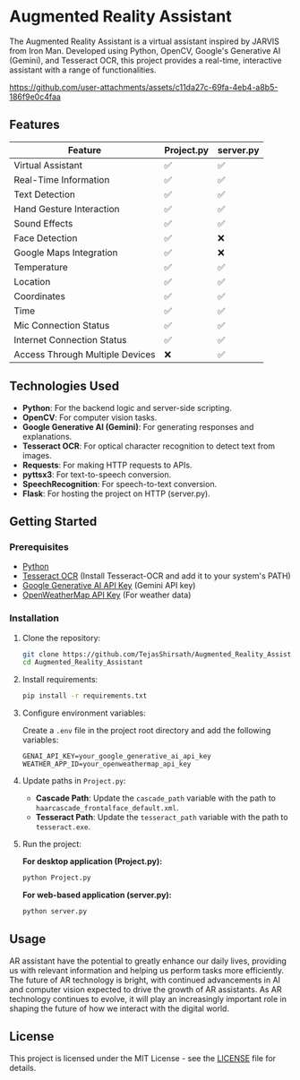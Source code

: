 # Augmented Reality Assistant

The Augmented Reality Assistant is a virtual assistant inspired by JARVIS from Iron Man. Developed using Python, OpenCV, Google's Generative AI (Gemini), and Tesseract OCR, this project provides a real-time, interactive assistant with a range of functionalities.

https://github.com/user-attachments/assets/c11da27c-69fa-4eb4-a8b5-186f9e0c4faa

## Features

<table>
  <thead>
    <tr>
      <th>Feature</th>
      <th>Project.py</th>
      <th>server.py</th>
    </tr>
  </thead>
  <tbody>
    <tr>
      <td>Virtual Assistant</td>
      <td>✅</td>
      <td>✅</td>
    </tr>
    <tr>
      <td>Real-Time Information</td>
      <td>✅</td>
      <td>✅</td>
    </tr>
    <tr>
      <td>Text Detection</td>
      <td>✅</td>
      <td>✅</td>
    </tr
    <tr>
      <td>Hand Gesture Interaction</td>
      <td>✅</td>
      <td>✅</td>
    </tr
    <tr>
      <td>Sound Effects</td>
      <td>✅</td>
      <td>✅</td>
    </tr>
    <tr>
      <td>Face Detection</td>
      <td>✅</td>
      <td>❌</td>
    </tr>
    <tr>
      <td>Google Maps Integration</td>
      <td>✅</td>
      <td>❌</td>
    </tr>
    <tr>
      <td>Temperature</td>
      <td>✅</td>
      <td>✅</td>
    </tr>
    <tr>
      <td>Location</td>
      <td>✅</td>
      <td>✅</td>
    </tr>
    <tr>
      <td>Coordinates</td>
      <td>✅</td>
      <td>✅</td>
    </tr>
    <tr>
      <td>Time</td>
      <td>✅</td>
      <td>✅</td>
    </tr>
    <tr>
      <td>Mic Connection Status</td>
      <td>✅</td>
      <td>✅</td>
    </tr>
    <tr>
      <td>Internet Connection Status</td>
      <td>✅</td>
      <td>✅</td>
    </tr>
    <tr>
      <td>Access Through Multiple Devices</td>
      <td>❌</td>
      <td>✅</td>
    </tr>
  </tbody>
</table>

## Technologies Used

- **Python**: For the backend logic and server-side scripting.
- **OpenCV**: For computer vision tasks.
- **Google Generative AI (Gemini)**: For generating responses and explanations.
- **Tesseract OCR**: For optical character recognition to detect text from images.
- **Requests**: For making HTTP requests to APIs.
- **pyttsx3**: For text-to-speech conversion.
- **SpeechRecognition**: For speech-to-text conversion.
- **Flask**: For hosting the project on HTTP (server.py).

## Getting Started

### Prerequisites

- [Python](https://www.python.org/downloads/)
- [Tesseract OCR](https://github.com/tesseract-ocr/tesseract) (Install Tesseract-OCR and add it to your system's PATH)
- [Google Generative AI API Key](https://ai.google.dev/gemini-api/docs/api-key) (Gemini API key)
- [OpenWeatherMap API Key](https://openweathermap.org/api) (For weather data)

### Installation

1. Clone the repository:

    ```bash
    git clone https://github.com/TejasShirsath/Augmented_Reality_Assistant.git
    cd Augmented_Reality_Assistant
    ```

2. Install requirements:

    ```bash
    pip install -r requirements.txt
    ```

3. Configure environment variables:

    Create a `.env` file in the project root directory and add the following variables:

    ```
    GENAI_API_KEY=your_google_generative_ai_api_key
    WEATHER_APP_ID=your_openweathermap_api_key
    ```

4. Update paths in `Project.py`:

    - **Cascade Path**: Update the `cascade_path` variable with the path to `haarcascade_frontalface_default.xml`.
    - **Tesseract Path**: Update the `tesseract_path` variable with the path to `tesseract.exe`.

5. Run the project:

    **For desktop application (Project.py):**
    ```bash
    python Project.py
    ```

    **For web-based application (server.py):**
    ```bash
    python server.py
    ```

## Usage

AR assistant have the potential to greatly enhance our daily lives, providing us with relevant information and helping us perform tasks more efficiently. The future of AR technology is bright, with continued advancements in AI and computer vision expected to drive the growth of AR assistants. As AR technology continues to evolve, it will play an increasingly important role in shaping the future of how we interact with the digital world.


## License

This project is licensed under the MIT License - see the [LICENSE](LICENSE) file for details.
